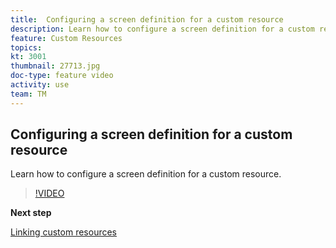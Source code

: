 ```yaml
---
title:  Configuring a screen definition for a custom resource
description: Learn how to configure a screen definition for a custom resource.
feature: Custom Resources
topics: 
kt: 3001
thumbnail: 27713.jpg
doc-type: feature video
activity: use
team: TM
---
```


## Configuring a screen definition for a custom resource

Learn how to configure a screen definition for a custom resource.

>[!VIDEO](https://video.tv.adobe.com/v/27713?quality=9)

**Next step**

[Linking custom resources](./linking-custom-resources.md)
